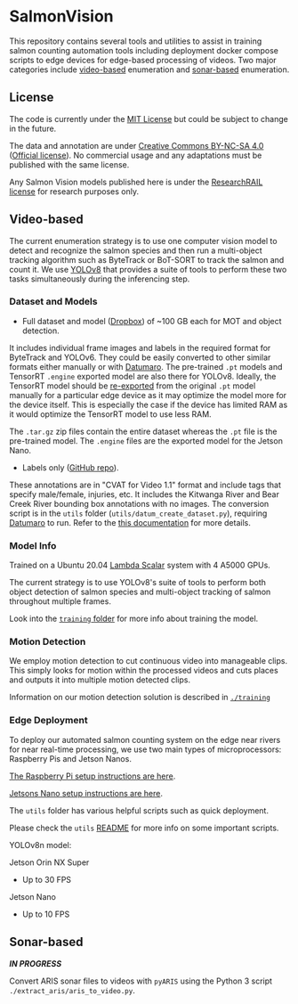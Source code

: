 # SalmonVision

This repository contains several tools and utilities to assist in training
salmon counting automation tools including deployment docker compose scripts to
edge devices for edge-based processing of videos. Two major categories include
[video-based](#video-based) enumeration and [sonar-based](#sonar-based)
enumeration.

## License

The code is currently under the [MIT License](LICENSE) but could be subject to change in the future.

The data and annotation are under [Creative Commons BY-NC-SA 4.0](LICENSE-Data) ([Official
license](https://creativecommons.org/licenses/by-nc-sa/4.0/)).
No commercial usage and any adaptations must be published with the same license.

Any Salmon Vision models published here is under the [ResearchRAIL license](LICENSE-Model.md) for research purposes only.

## Video-based

The current enumeration strategy is to use one computer vision model to detect and recognize the salmon species and then
run a multi-object tracking algorithm such as ByteTrack or BoT-SORT to track the salmon and count it.
We use [YOLOv8](https://github.com/ultralytics/ultralytics) that provides a suite of tools to perform these two tasks
simultaneously during the inferencing step.

### Dataset and Models

* Full dataset and model
  ([Dropbox](https://www.dropbox.com/sh/xv8i6k0hzo5jppn/AADBypR1zchux30gjUKGd4dLa?dl=0))
  of ~100 GB each for MOT and object detection.

It includes individual frame images and labels in the required format for
ByteTrack and YOLOv6. They could be easily converted to other similar formats
either manually or with
[Datumaro](https://github.com/openvinotoolkit/datumaro). The pre-trained `.pt`
models and TensorRT `.engine` exported model are also there for YOLOv8.
Ideally, the TensorRT model should be
[re-exported](https://docs.ultralytics.com/integrations/tensorrt/) from the
original `.pt` model manually for a particular edge device as it may optimize
the model more for the device itself. This is especially the case if the device
has limited RAM as it would optimize the TensorRT model to use less RAM.

The `.tar.gz` zip files contain the entire dataset whereas the `.pt` file is
the pre-trained model. The `.engine` files are the exported model for the
Jetson Nano.

* Labels only ([GitHub
  repo](https://github.com/KamiCreed/salmon-count-labels.git)).

These annotations are in "CVAT for Video 1.1" format and include tags that
specify male/female, injuries, etc. It includes the Kitwanga River and Bear
Creek River bounding box annotations with no images. The conversion script is
in the `utils` folder (`utils/datum_create_dataset.py`), requiring
[Datumaro](https://github.com/openvinotoolkit/datumaro) to run. Refer to the
[this documentation](utils/README.md) for more details.

### Model Info

Trained on a Ubuntu 20.04 [Lambda
Scalar](https://lambdalabs.com/products/scalar) system with 4 A5000 GPUs.

The current strategy is to use YOLOv8's suite of tools to perform both
object detection of salmon species and multi-object tracking of salmon
throughout multiple frames.

Look into the [`training` folder](training/README.md)
for more info about training the model.

### Motion Detection

We employ motion detection to cut continuous video into manageable clips. This
simply looks for motion within the processed videos and cuts places and outputs
it into multiple motion detected clips.

Information on our motion detection solution is described in [`./training`](training)

### Edge Deployment

To deploy our automated salmon counting system on the edge near rivers for near
real-time processing, we use two main types of microprocessors: Raspberry Pis
and Jetson Nanos.

[The Raspberry Pi setup instructions are here](utils/pi/README.md).

[Jetsons Nano setup instructions are here](utils/jetson/README.md).

The `utils` folder has various helpful scripts such as quick deployment.

Please check the `utils` [README](utils/README.md) for more info on some important scripts.

YOLOv8n model:

Jetson Orin NX Super
* Up to 30 FPS

Jetson Nano
* Up to 10 FPS

## Sonar-based

***IN PROGRESS***

Convert ARIS sonar files to videos with `pyARIS` using the Python 3 script
`./extract_aris/aris_to_video.py`.
